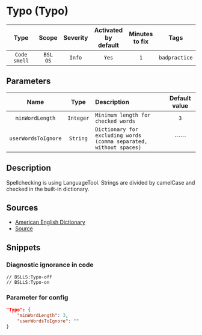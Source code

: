 # Typo (Typo)

| Type | Scope | Severity | Activated<br/>by default | Minutes<br/>to fix | Tags |
| :-: | :-: | :-: | :-: | :-: | :-: |
| `Code smell` | `BSL`<br/>`OS` | `Info` | `Yes` | `1` | `badpractice` |

## Parameters 

| Name | Type | Description | Default value |
| :-: | :-: | :-- | :-: |
| `minWordLength` | `Integer` | ```Minimum length for checked words``` | ```3``` |
| `userWordsToIgnore` | `String` | ```Dictionary for excluding words (comma separated, without spaces)``` | `````` |

<!-- Блоки выше заполняются автоматически, не трогать -->
## Description
<!-- Описание диагностики заполняется вручную. Необходимо понятным языком описать смысл и схему работу -->
Spellchecking is using LanguageTool. Strings are divided by camelCase
and checked in the built-in dictionary.

## Sources
<!-- Необходимо указывать ссылки на все источники, из которых почерпнута информация для создания диагностики -->

* [American English Dictionary](https://dictionary.cambridge.org/dictionary/essential-american-english/)
* [Source](https://languagetool.org/en/)

## Snippets

<!-- Блоки ниже заполняются автоматически, не трогать -->
### Diagnostic ignorance in code

```bsl
// BSLLS:Typo-off
// BSLLS:Typo-on
```

### Parameter for config

```json
"Typo": {
    "minWordLength": 3,
    "userWordsToIgnore": ""
}
```
